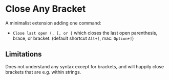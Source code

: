 # Close Any Bracket

A minimalist extension adding one command:

- `Close last open (, [, or {` which closes the last open parenthesis, brace, or bracket. (default shortcut `Alt+]`, mac: `Option+]`)


## Limitations

Does not understand any syntax except for brackets, and will happily close brackets that are e.g. within strings.
